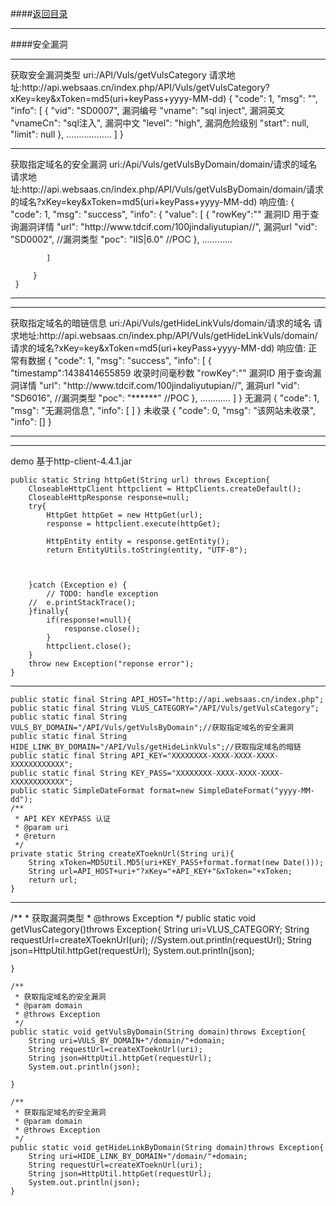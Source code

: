 ####[返回目录](apis?xKey={:I('xKey')})

<hr>
####安全漏洞
<hr>
    获取安全漏洞类型
    uri:/API/Vuls/getVulsCategory
    请求地址:http://api.websaas.cn/index.php/API/Vuls/getVulsCategory?xKey=key&xToken=md5(uri+keyPass+yyyy-MM-dd)
    {
        "code": 1,
        "msg": "",
        "info": [
            {
                "vid": "SD0007",             漏洞编号
                "vname": "sql inject",    漏洞英文
                "vnameCn": "sql注入",  漏洞中文
                "level": "high",			   漏洞危险级别
                "start": null,
                "limit": null
            },
            ………………
    	]
    }
<hr>
	获取指定域名的安全漏洞
	uri:/Api/Vuls/getVulsByDomain/domain/请求的域名
	请求地址:http://api.websaas.cn/index.php/API/Vuls/getVulsByDomain/domain/请求的域名?xKey=key&xToken=md5(uri+keyPass+yyyy-MM-dd)
	响应值:
	{
        "code": 1,
        "msg": "success",
        "info": {
            "value": [
                {
                    "rowKey":""   漏洞ID  用于查询漏洞详情
                    "url": "http://www.tdcif.com/100jindaliyutupian//",  漏洞url
                    "vid": "SD0002",    //漏洞类型
                    "poc": "IIS|6.0"    //POC
                },
                …………

            ]

         }
     }

<hr>
<hr>
	获取指定域名的暗链信息
	uri:/Api/Vuls/getHideLinkVuls/domain/请求的域名
	请求地址:http://api.websaas.cn/index.php/API/Vuls/getHideLinkVuls/domain/请求的域名?xKey=key&xToken=md5(uri+keyPass+yyyy-MM-dd)
	响应值:
	正常有数据
	{
        "code": 1,
        "msg": "success",
        "info": [
            {
                "timestamp":1438414655859 收录时间毫秒数
                "rowKey":""   漏洞ID  用于查询漏洞详情
                "url": "http://www.tdcif.com/100jindaliyutupian//",  漏洞url
                "vid": "SD6016",    //漏洞类型
                "poc": "******"    //POC
            },
            …………
         ]
     }
    无漏洞
    {
        "code": 1,
        "msg": "无漏洞信息",
        "info": [
        ]
    }
    未收录
    {
        "code": 0,
        "msg": "该网站未收录",
        "info": []
    }

<hr>
<hr>
    demo 基于http-client-4.4.1.jar

    public static String httpGet(String url) throws Exception{
        CloseableHttpClient httpclient = HttpClients.createDefault();
        CloseableHttpResponse response=null;
        try{
            HttpGet httpGet = new HttpGet(url);
            response = httpclient.execute(httpGet);

            HttpEntity entity = response.getEntity();
            return EntityUtils.toString(entity, "UTF-8");



        }catch (Exception e) {
            // TODO: handle exception
        //	e.printStackTrace();
        }finally{
            if(response!=null){
                response.close();
            }
            httpclient.close();
        }
        throw new Exception("reponse error");
    }

<hr>

    public static final String API_HOST="http://api.websaas.cn/index.php";
    public static final String VLUS_CATEGORY="/API/Vuls/getVulsCategory";
    public static final String VULS_BY_DOMAIN="/API/Vuls/getVulsByDomain";//获取指定域名的安全漏洞
    public static final String HIDE_LINK_BY_DOMAIN="/API/Vuls/getHideLinkVuls";//获取指定域名的暗链
    public static final String API_KEY="XXXXXXXX-XXXX-XXXX-XXXX-XXXXXXXXXXXX";
    public static final String KEY_PASS="XXXXXXXX-XXXX-XXXX-XXXX-XXXXXXXXXXXX";
    public static SimpleDateFormat format=new SimpleDateFormat("yyyy-MM-dd");
    /**
     * API KEY KEYPASS 认证
     * @param uri
     * @return
     */
    private static String createXToeknUrl(String uri){
        String xToken=MD5Util.MD5(uri+KEY_PASS+format.format(new Date()));
        String url=API_HOST+uri+"?xKey="+API_KEY+"&xToken="+xToken;
        return url;
    }

<hr>
    /**
     * 获取漏洞类型
     * @throws Exception
     */
    public static void getVlusCategory()throws Exception{
        String uri=VLUS_CATEGORY;
        String requestUrl=createXToeknUrl(uri);
        //System.out.println(requestUrl);
        String json=HttpUtil.httpGet(requestUrl);
        System.out.println(json);

    }

	/**
	 * 获取指定域名的安全漏洞
	 * @param domain
	 * @throws Exception
	 */
	public static void getVulsByDomain(String domain)throws Exception{
		String uri=VULS_BY_DOMAIN+"/domain/"+domain;
		String requestUrl=createXToeknUrl(uri);
		String json=HttpUtil.httpGet(requestUrl);
		System.out.println(json);

	}

	/**
     * 获取指定域名的安全漏洞
     * @param domain
     * @throws Exception
     */
    public static void getHideLinkByDomain(String domain)throws Exception{
        String uri=HIDE_LINK_BY_DOMAIN+"/domain/"+domain;
    	String requestUrl=createXToeknUrl(uri);
    	String json=HttpUtil.httpGet(requestUrl);
    	System.out.println(json);
    }